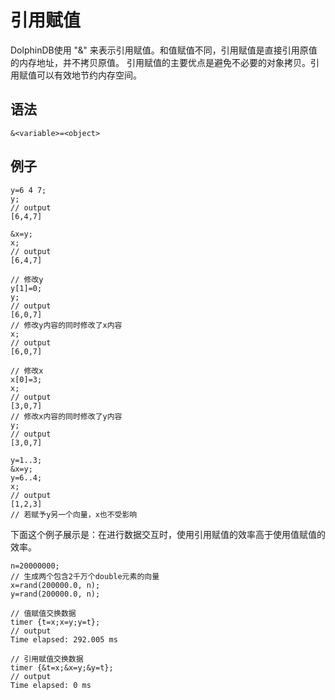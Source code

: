 # 引用赋值

DolphinDB使用 "&" 来表示引用赋值。和值赋值不同，引用赋值是直接引用原值的内存地址，并不拷贝原值。
引用赋值的主要优点是避免不必要的对象拷贝。引用赋值可以有效地节约内存空间。

## 语法

`&<variable>=<object>`

## 例子

```
y=6 4 7;
y;
// output
[6,4,7]

&x=y;
x;
// output
[6,4,7]

// 修改y
y[1]=0;
y;
// output
[6,0,7]
// 修改y内容的同时修改了x内容
x;
// output
[6,0,7]

// 修改x
x[0]=3;
x;
// output
[3,0,7]
// 修改x内容的同时修改了y内容
y;
// output
[3,0,7]

y=1..3;
&x=y;
y=6..4;
x;
// output
[1,2,3]
// 若赋予y另一个向量，x也不受影响
```

下面这个例子展示是：在进行数据交互时，使用引用赋值的效率高于使用值赋值的效率。

```
n=20000000;
// 生成两个包含2千万个double元素的向量
x=rand(200000.0, n);
y=rand(200000.0, n);

// 值赋值交换数据
timer {t=x;x=y;y=t};
// output
Time elapsed: 292.005 ms

// 引用赋值交换数据
timer {&t=x;&x=y;&y=t};
// output
Time elapsed: 0 ms
```

